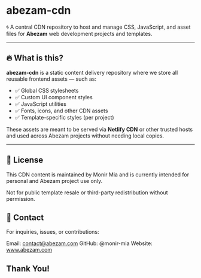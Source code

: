 # abezam-cdn

🌀 A central CDN repository to host and manage CSS, JavaScript, and asset files for **Abezam** web development projects and templates.

---

## 🔥 What is this?

**abezam-cdn** is a static content delivery repository where we store all reusable frontend assets — such as:

- ✅ Global CSS stylesheets  
- ✅ Custom UI component styles  
- ✅ JavaScript utilities  
- ✅ Fonts, icons, and other CDN assets  
- ✅ Template-specific styles (per project)

These assets are meant to be served via **Netlify CDN** or other trusted hosts and used across Abezam projects without needing local copies.

---

## 🔐 License
This CDN content is maintained by Monir Mia and is currently intended for personal and Abezam project use only.

Not for public template resale or third-party redistribution without permission.

## 🤝 Contact
For inquiries, issues, or contributions:

Email: contact@abezam.com
GitHub: @monir-mia
Website: www.abezam.com

## Thank You!
 
